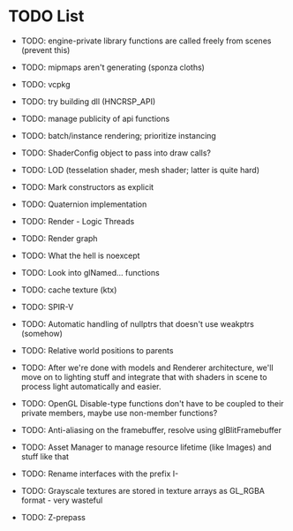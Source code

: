 # TODO List

- TODO: engine-private library functions are called freely from scenes (prevent this)
- TODO: mipmaps aren't generating (sponza cloths)
- TODO: vcpkg
- TODO: try building dll (HNCRSP_API)
- TODO: manage publicity of api functions
- TODO: batch/instance rendering; prioritize instancing
- TODO: ShaderConfig object to pass into draw calls?
- TODO: LOD (tesselation shader, mesh shader; latter is quite hard)
- TODO: Mark constructors as explicit
- TODO: Quaternion implementation
- TODO: Render - Logic Threads
- TODO: Render graph
- TODO: What the hell is noexcept
- TODO: Look into glNamed... functions
- TODO: cache texture (ktx)
- TODO: SPIR-V
- TODO: Automatic handling of nullptrs that doesn't use weakptrs (somehow)
- TODO: Relative world positions to parents

- TODO: After we're done with models and Renderer architecture, we'll move on to lighting stuff and integrate
that with shaders in scene to process light automatically and easier.

- TODO: OpenGL Disable-type functions don't have to be coupled to their private members, maybe
use non-member functions?

- TODO: Anti-aliasing on the framebuffer, resolve using glBlitFramebuffer

- TODO: Asset Manager to manage resource lifetime (like Images) and stuff like that

- TODO: Rename interfaces with the prefix I-

- TODO: Grayscale textures are stored in texture arrays as GL_RGBA format - very wasteful

- TODO: Z-prepass
